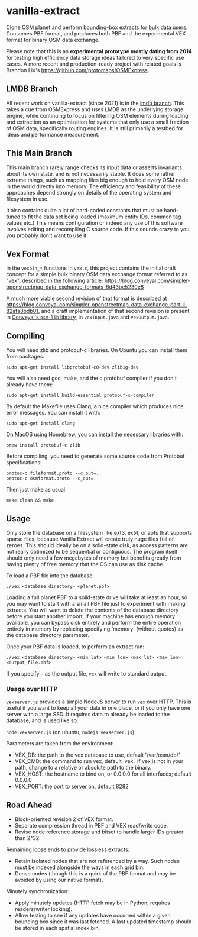 vanilla-extract
===============

Clone OSM planet and perform bounding-box extracts for bulk data users. Consumes PBF format, and produces both PBF and the experimental VEX format for binary OSM data exchange.

Please note that this is an **experimental prototype mostly dating from 2014** for testing high efficiency data storage ideas tailored to very specific use cases. A more recent and production-ready project with related goals is Brandon Liu's https://github.com/protomaps/OSMExpress.

## LMDB Branch

All recent work on vanilla-extract (since 2021) is in the [lmdb branch](https://github.com/conveyal/vanilla-extract/tree/lmdb). This takes a cue from OSMExpress and uses LMDB as the underlying storage engine, while continuing to focus on filtering OSM elements during loading and extraction as an optimization for systems that only use a small fraction of OSM data, specifically routing engines. It is still primarily a testbed for ideas and performance measurement.

## This Main Branch

This main branch rarely range checks its input data or asserts invariants about its own state, and is not necessarily stable. It does some rather extreme things, such as mapping files big enough to hold every OSM node in the world directly into memory. The efficiency and feasibility of these approaches depend strongly on details of the operating system and filesystem in use.

It also contains quite a lot of hard-coded constants that must be hand-tuned to fit the data set being loaded (maximum entity IDs, common tag values etc.) This means configuration or indeed any use of this software involves editing and recompiling C source code. If this sounds crazy to you, you probably don't want to use it.

## Vex Format

In the `vexbin_*` functions in `vex.c`, this project contains the initial draft concept for a simple bulk binary OSM data exchange format referred to as "vex", described in the following article: https://blog.conveyal.com/simpler-openstreetmap-data-exchange-formats-6d43be5230e8

A much more viable second revision of that format is described at https://blog.conveyal.com/simpler-openstreetmap-data-exchange-part-ii-82afa8bdb01,
and a draft implementation of that second revision is present in [Conveyal's `osm-lib` library](https://github.com/conveyal/osm-lib/blob/master/src/main/java/com/conveyal/osmlib/VexInput.java), in `VexInput.java` and `VexOutput.java`.

## Compiling

You will need zlib and protobuf-c libraries. On Ubuntu you can install them from packages:

`sudo apt-get install libprotobuf-c0-dev zlib1g-dev`

You will also need gcc, make, and the c protobuf compiler if you don't already have them:

`sudo apt-get install build-essential protobuf-c-compiler`

By default the Makefile uses Clang, a nice compiler which produces nice error messages. You can install it with:

`sudo apt-get install clang`

On MacOS using Homebrew, you can install the necessary libraries with:

`brew install protobuf-c zlib`

Before compiling, you need to generate some source code from Protobuf specifications: 

```
protoc-c fileformat.proto --c_out=.
protoc-c osmformat.proto --c_out=.
```

Then just make as usual:

`make clean && make`

## Usage

Only store the database on a filesystem like ext3, ext4, or apfs that supports sparse files, because Vanilla Extract will create truly huge files full of zeroes. This should ideally be on a solid-state disk, as access patterns are not really optimized to be sequential or contiguous. The program itself should only need a few megabytes of memory but benefits greatly from having plenty of free memory that the OS can use as disk cache.

To load a PBF file into the database:

`./vex <database_directory> <planet.pbf>`

Loading a full planet PBF to a solid-state drive will take at least an hour, so you may want to start with a small PBF file just to experiment with making extracts. You will want to delete the contents of the database directory before you start another import. If your machine has enough memory available, you can bypass disk entirely and perform the entire operation entirely in memory by replacing specifying 'memory' (without quotes) as the database directory parameter.

Once your PBF data is loaded, to perform an extract run:

`./vex <database_directory> <min_lat> <min_lon> <max_lat> <max_lon> <output_file.pbf>`

If you specify `-` as the output file, `vex` will write to standard output.

### Usage over HTTP

`vexserver.js` provides a simple NodeJS server to run `vex` over HTTP. This is useful if you want to keep all your data
in one place, or if you only have one server with a large SSD. It requires data to already be loaded to the database,
and is used like so:

`node vexserver.js` (on ubuntu, `nodejs vexserver.js`)

Parameters are taken from the environment:
- VEX_DB: the path to the vex database to use, default '/var/osm/db/'
- VEX_CMD: the command to run vex, default 'vex'. If vex is not in your path, change to a relative or absolute path to the binary.
- VEX_HOST: the hostname to bind on, or 0.0.0.0 for all interfaces; default 0.0.0.0
- VEX_PORT: the port to server on, default 8282

## Road Ahead

* Block-oriented revision 2 of VEX format.
* Separate compression thread in PBF and VEX read/write code.
* Revise node reference storage and bitset to handle larger IDs greater than 2^32.

Remaining loose ends to provide lossless extracts:

* Retain isolated nodes that are not referenced by a way. Such nodes must be indexed alongside the ways in each grid bin.
* Dense nodes (though this is a quirk of the PBF format and may be avoided by using our native format).

Minutely synchronization:

* Apply minutely updates (HTTP fetch may be in Python, requires readers/writer locking).
* Allow testing to see if any updates have occurred within a given bounding box since it was last fetched. A last updated timestamp should be stored in each spatial index bin.

